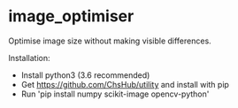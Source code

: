 # image_optimiser
Optimise image size without making visible differences.

Installation:
- Install python3 (3.6 recommended)
- Get https://github.com/ChsHub/utility and install with pip
- Run 'pip install numpy scikit-image opencv-python'
